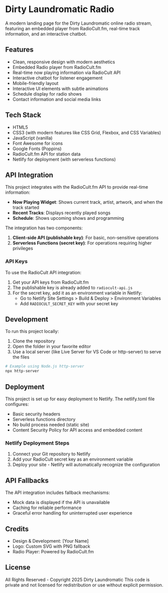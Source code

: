 # Dirty Laundromatic Radio

A modern landing page for the Dirty Laundromatic online radio stream, featuring an embedded player from RadioCult.fm, real-time track information, and an interactive chatbot.

## Features

- Clean, responsive design with modern aesthetics
- Embedded Radio player from RadioCult.fm
- Real-time now playing information via RadioCult API
- Interactive chatbot for listener engagement
- Mobile-friendly layout
- Interactive UI elements with subtle animations
- Schedule display for radio shows
- Contact information and social media links

## Tech Stack

- HTML5
- CSS3 (with modern features like CSS Grid, Flexbox, and CSS Variables)
- JavaScript (vanilla)
- Font Awesome for icons
- Google Fonts (Poppins)
- RadioCult.fm API for station data
- Netlify for deployment (with serverless functions)

## API Integration

This project integrates with the RadioCult.fm API to provide real-time information:

- **Now Playing Widget**: Shows current track, artist, artwork, and when the track started
- **Recent Tracks**: Displays recently played songs
- **Schedule**: Shows upcoming shows and programming

The integration has two components:

1. **Client-side API (publishable key)**: For basic, non-sensitive operations
2. **Serverless Functions (secret key)**: For operations requiring higher privileges

### API Keys

To use the RadioCult API integration:

1. Get your API keys from RadioCult.fm
2. The publishable key is already added to `radiocult-api.js`
3. For the secret key, add it as an environment variable in Netlify:
   - Go to Netlify Site Settings > Build & Deploy > Environment Variables
   - Add `RADIOCULT_SECRET_KEY` with your secret key

## Development

To run this project locally:

1. Clone the repository
2. Open the folder in your favorite editor
3. Use a local server (like Live Server for VS Code or http-server) to serve the files

```bash
# Example using Node.js http-server
npx http-server
```

## Deployment

This project is set up for easy deployment to Netlify. The netlify.toml file configures:

- Basic security headers
- Serverless functions directory
- No build process needed (static site)
- Content Security Policy for API access and embedded content

### Netlify Deployment Steps

1. Connect your Git repository to Netlify
2. Add your RadioCult secret key as an environment variable
3. Deploy your site - Netlify will automatically recognize the configuration

## API Fallbacks

The API integration includes fallback mechanisms:

- Mock data is displayed if the API is unavailable
- Caching for reliable performance
- Graceful error handling for uninterrupted user experience

## Credits

- Design & Development: [Your Name]
- Logo: Custom SVG with PNG fallback
- Radio Player: Powered by RadioCult.fm

## License

All Rights Reserved - Copyright 2025 Dirty Laundromatic
This code is private and not licensed for redistribution or use without explicit permission.
